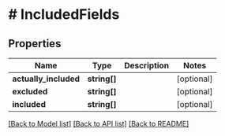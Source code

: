 # # IncludedFields

## Properties

Name | Type | Description | Notes
------------ | ------------- | ------------- | -------------
**actually_included** | **string[]** |  | [optional]
**excluded** | **string[]** |  | [optional]
**included** | **string[]** |  | [optional]

[[Back to Model list]](../../README.md#models) [[Back to API list]](../../README.md#endpoints) [[Back to README]](../../README.md)
